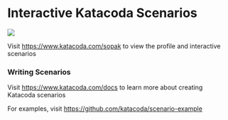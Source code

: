 # Interactive Katacoda Scenarios

[![](http://shields.katacoda.com/katacoda/sopak/count.svg)](https://www.katacoda.com/sopak "Get your profile on Katacoda.com")

Visit https://www.katacoda.com/sopak to view the profile and interactive scenarios

### Writing Scenarios
Visit https://www.katacoda.com/docs to learn more about creating Katacoda scenarios

For examples, visit https://github.com/katacoda/scenario-example
